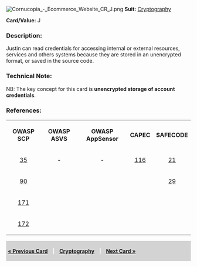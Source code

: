 ![Cornucopia_-_Ecommerce_Website_CR_J.png](Cornucopia_-_Ecommerce_Website_CR_J.png
"Cornucopia_-_Ecommerce_Website_CR_J.png") **Suit:**
[Cryptography](Cornucopia_-_Ecommerce_Website_-_CR "wikilink")

**Card/Value:** J

### Description:

Justin can read credentials for accessing internal or external
resources, services and others systems because they are stored in an
unencrypted format, or saved in the source code.

### Technical Note:

NB: The key concept for this card is **unencrypted storage of account
credentials**.

### References:

<table class="wikitable" style="text-align:center;">

<tr>

<th>

OWASP SCP

</th>

<th>

OWASP ASVS

</th>

<th>

OWASP AppSensor

</th>

<th>

CAPEC

</th>

<th>

SAFECODE

</th>

</tr>

<tr>

<td>

[35](OWASP_Secure_Coding_Practices_Checklist#35 "wikilink")

</td>

<td>

\-

</td>

<td>

\-

</td>

<td>

[116](https://capec.mitre.org/data/definitions/116.html)

</td>

<td>

[21](SAFECode_Practical_Security_Stories#21 "wikilink")

</td>

</tr>

<tr>

<td>

[90](OWASP_Secure_Coding_Practices_Checklist#90 "wikilink")

</td>

<td>

</td>

<td>

</td>

<td>

</td>

<td>

[29](SAFECode_Practical_Security_Stories#29 "wikilink")

</td>

</tr>

<tr>

<td>

[171](OWASP_Secure_Coding_Practices_Checklist#171 "wikilink")

</td>

<td>

</td>

<td>

</td>

<td>

</td>

<td>

</td>

</tr>

<tr>

<td>

[172](OWASP_Secure_Coding_Practices_Checklist#172 "wikilink")

</td>

<td>

</td>

<td>

</td>

<td>

</td>

<td>

</td>

</tr>

</table>

<div style="padding:5px;background:LightGray;color:White;font-weight:bold;">

[« Previous Card](Cornucopia_-_Ecommerce_Website_-_CR_10 "wikilink")
<span style="padding-left:10px;padding-right:10px;"> |</span>
[Cryptography](Cornucopia_-_Ecommerce_Website_-_CR "wikilink")
<span style="padding-left:10px;padding-right:10px;"> |</span> [Next Card
»](Cornucopia_-_Ecommerce_Website_-_CR_Q "wikilink")

</div>